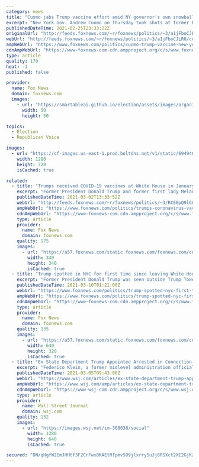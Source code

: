 ```yaml
---
category: news
title: "Cuomo jabs Trump vaccine effort amid NY governor's own snowballing controversies"
excerpt: "New York Gov. Andrew Cuomo on Thursday took shots at former President Donald Trump’s handling of the COVID-19 vaccine effort, as pressure on the governor mounts over sexual harassment claims and how he handled nursing home patient care in his state."
publishedDateTime: 2021-02-25T23:33:22Z
originalUrl: "http://feeds.foxnews.com/~r/foxnews/politics/~3/a1jFboCJLR8/cuomo-trump-vaccine-new-york-controversies"
webUrl: "http://feeds.foxnews.com/~r/foxnews/politics/~3/a1jFboCJLR8/cuomo-trump-vaccine-new-york-controversies"
ampWebUrl: "https://www.foxnews.com/politics/cuomo-trump-vaccine-new-york-controversies.amp"
cdnAmpWebUrl: "https://www-foxnews-com.cdn.ampproject.org/c/s/www.foxnews.com/politics/cuomo-trump-vaccine-new-york-controversies.amp"
type: article
quality: 170
heat: -1
published: false

provider:
  name: Fox News
  domain: foxnews.com
  images:
    - url: "https://smartableai.github.io/election/assets/images/organizations/foxnews.com-50x50.jpg"
      width: 50
      height: 50

topics:
  - Election
  - Republican Voice

images:
  - url: "https://cf-images.us-east-1.prod.boltdns.net/v1/static/694940094001/1c1825e5-665b-4d6e-bdd9-e3620f0df14c/006cbacc-2b51-4eab-b974-d936fecaf019/1280x720/match/image.jpg"
    width: 1280
    height: 720
    isCached: true

related:
  - title: "Trumps received COVID-19 vaccines at White House in January"
    excerpt: "Former President Donald Trump and former first lady Melania Trump received their COVID-19 vaccines in January at the White House, Fox News confirmed."
    publishedDateTime: 2021-03-02T13:33:52Z
    webUrl: "http://feeds.foxnews.com/~r/foxnews/politics/~3/RC60pQ9lG0o/trumps-coronavirus-vaccines-white-house-in-january"
    ampWebUrl: "https://www.foxnews.com/politics/trumps-coronavirus-vaccines-white-house-in-january.amp"
    cdnAmpWebUrl: "https://www-foxnews-com.cdn.ampproject.org/c/s/www.foxnews.com/politics/trumps-coronavirus-vaccines-white-house-in-january.amp"
    type: article
    provider:
      name: Fox News
      domain: foxnews.com
    quality: 175
    images:
      - url: "https://a57.foxnews.com/static.foxnews.com/foxnews.com/content/uploads/2020/10/340/340/brooke-singman-headshot.jpg?ve=1&tl=1"
        width: 340
        height: 340
        isCached: true
  - title: "Trump spotted in NYC for first time since leaving White House"
    excerpt: "Former President Donald Trump was seen outside Trump Tower on Tuesday as he wrapped up his first trip to New York City since exiting the White House. Trump waved to supporters outside the building as he left the area."
    publishedDateTime: 2021-03-10T01:21:00Z
    webUrl: "https://www.foxnews.com/politics/trump-spotted-nyc-first-time-since-leaving-white-house"
    ampWebUrl: "https://www.foxnews.com/politics/trump-spotted-nyc-first-time-since-leaving-white-house.amp"
    cdnAmpWebUrl: "https://www-foxnews-com.cdn.ampproject.org/c/s/www.foxnews.com/politics/trump-spotted-nyc-first-time-since-leaving-white-house.amp"
    type: article
    provider:
      name: Fox News
      domain: foxnews.com
    quality: 135
    images:
      - url: "https://a57.foxnews.com/static.foxnews.com/foxnews.com/content/uploads/2021/03/640/320/Trump-REUTERS.jpg?ve=1&tl=1"
        width: 640
        height: 320
        isCached: true
  - title: "Ex-State Department Trump Appointee Arrested in Connection with Jan. 6 Attack"
    excerpt: "Federico Klein, a former midlevel administration official who also worked on the 2016 Trump campaign, was arrested on charges of assaulting police during the Capitol riot."
    publishedDateTime: 2021-03-05T09:43:00Z
    webUrl: "https://www.wsj.com/articles/ex-state-department-trump-appointee-arrested-in-connection-with-jan-6-attack-11614966215"
    ampWebUrl: "https://www.wsj.com/amp/articles/ex-state-department-trump-appointee-arrested-in-connection-with-jan-6-attack-11614966215"
    cdnAmpWebUrl: "https://www-wsj-com.cdn.ampproject.org/c/s/www.wsj.com/amp/articles/ex-state-department-trump-appointee-arrested-in-connection-with-jan-6-attack-11614966215"
    type: article
    provider:
      name: Wall Street Journal
      domain: wsj.com
    quality: 132
    images:
      - url: "https://images.wsj.net/im-308038/social"
        width: 1280
        height: 640
        isCached: true

secured: "DN/qHgfW2EmJHHtf3F2CrFwx8KAEtRTpmvSO9jlxrry5uJj8RSXct2XE2GjKZVIL54OfvRxMUxjExjQskfB4XtykuwQ3dipMrmGPMmMxxHppY0vmNG2Q4cpl2yzWJMpisNKDuV2UQEtXm2GuVHxyz16AgUr8shChqWuLWSjCrd0ykXNQWPZVLpd7N2J8i84Vd8lL4mJX8Pxd8hG2U3TaHhI5Sk/9jIPjqGWmhH3N6T7XSHicUdinuJ3P0x+ugLHq9FNXVf+subxiYilQRW1iJTYo+tm2oRnjVAhYCI9x5uMc1rzdCXC8rZEJIjx6xUbmiou86NpDUT3mUQ+VSMFBVWCSwHzZz8gCyGYrSau3mQE=;a1Musd56OsTLEgSZD864Pw=="
---
```


